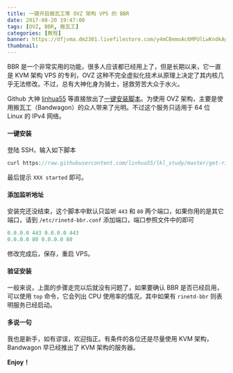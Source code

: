 ```yaml
---
title: 一键开启搬瓦工等 OVZ 架构 VPS 的 BBR
date: 2017-08-20 19:47:00
tags: [OVZ, BBR, 搬瓦工]
categories: [教程]
banner: https://dfjvma.dm2301.livefilestore.com/y4mCBemoAc6MPUlLwKndkAgi5IABFHlJiejxJoCH7_cz444J2XEi0Z1ctaND6yZMMnF-8WLLgXA_c0osc2t6uBJQTo2fO5lx_N8ih5aHoDZCYitlnLT-c1G4G4_84isGrjgvWa58aibk3k0RBT66vh3of05qJlUXA5iUGBLBQUeOlEoob4pvsqr5c1Z5mHBNms4OXU58eERajHsmewYqu0McA?width=1280&height=582&cropmode=none
thumbnail:
---
```

BBR 是一个非常实用的功能，很多人应该都已经用上了，但是长期以来，它一直是 KVM 架构 VPS 的专利，OVZ 这种不完全虚拟化技术从原理上决定了其内核几乎无法修改。不过，总有大神化身为骑士，拯救劳苦大众于水火。<!--more-->

Github 大神 [linhua55](https://github.com/linhua55 "linhua55") 等直接放出了[一键安装脚本](https://github.com/linhua55/lkl_study#one-key-script "一键安装脚本")。为使用 OVZ 架构，主要是使用搬瓦工（Bandwagon）的众人带来了光明。不过这个服务只适用于 64 位 Linux 的 IPv4 网络。

#### 一键安装

登陆 SSH，输入如下脚本

```php
curl https://raw.githubusercontent.com/linhua55/lkl_study/master/get-rinetd.sh | bash
```

最后提示 `XXX started` 即可。

#### 添加监听地址

安装完还没结束，这个脚本中默认只监听 `443` 和 `80` 两个端口，如果你用的是其它端口，请到 `/etc/rinetd-bbr.conf` 添加端口，端口参照文件中的即可

```php
0.0.0.0 443 0.0.0.0 443
0.0.0.0 80 0.0.0.0 80
```

修改完成后，保存，重启 VPS。

#### 验证安装

一般来说，上面的步骤走完以后就没有问题了，如果要确认 BBR 是否已经启用，可以使用 `top` 命令，它会列出 CPU 使用率的情况，其中如果有 `rinetd-bbr` 则表明服务已经启动。

#### 多说一句

我也是新手，如有谬误，欢迎指正。有条件的各位还是尽量使用 KVM 架构，Bandwagon 早已经推出了 KVM 架构的服务器。

**Enjoy！**
